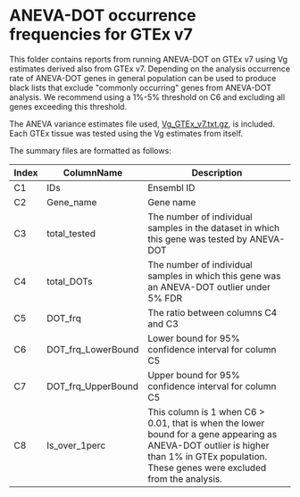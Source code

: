 # ANEVA-DOT occurrence frequencies for GTEx v7
This folder contains reports from running ANEVA-DOT on GTEx v7 using Vg estimates derived also from GTEx v7. Depending on the analysis occurrence rate of ANEVA-DOT genes in general population can be used to produce black lists that exclude "commonly occurring" genes from ANEVA-DOT analysis. We recommend using a 1%-5% threshold on C6 and excluding all genes exceeding this threshold. 

The ANEVA variance estimates file used, [Vg_GTEx_v7.txt.gz](https://github.com/PejLab/ANEVA-DOT_reference_datasets/blob/master/ANEVA_DOT_Blacklists_and_frequencies/ANEVA_DOT_frequencies_gtex_v7/Vg_GTEx_v7.txt.gz), is included. Each GTEx tissue was tested using the Vg estimates from itself.

The summary files are formatted as follows:

|Index | ColumnName | Description |
|- | - | - |
|C1 | IDs | Ensembl ID|
C2 | Gene_name | Gene name|
C3 | total_tested | The number of individual samples in the dataset in which this gene was tested by ANEVA-DOT|
C4 | total_DOTs | The number of individual samples in which this gene was an ANEVA-DOT outlier under 5% FDR|
C5 | DOT_frq | The ratio between columns C4 and C3|
C6 | DOT_frq_LowerBound | Lower bound for 95% confidence interval for column C5 |
C7 | DOT_frq_UpperBound | Upper bound for 95% confidence interval for column C5 |
C8 | Is_over_1perc | This column is 1 when C6 > 0.01, that is when the lower bound for a gene appearing as ANEVA-DOT outlier is higher than 1% in GTEx population. These genes were excluded from the analysis.|
